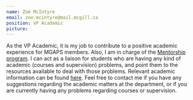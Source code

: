 ```yaml
---
name: Zoé McIntyre
email: zoe.mcintyre@mail.mcgill.ca
position: VP Academic
picture:
---
```


As the VP Academic, it is my job to contribute to a positive academic experience for MGAPS members. Also, I am in charge of the [Mentorship program](/academic/mentorship.html). I can act as a liaison for students who are having any kind of academic (courses and supervision) problems, and point them to the resources available to deal with those problems. Relevant academic information can be found [here](/program/program.html). Feel free to contact me if you have any suggestions regarding the academic matters at the department, or if you are currently having any problems regarding courses or supervision.